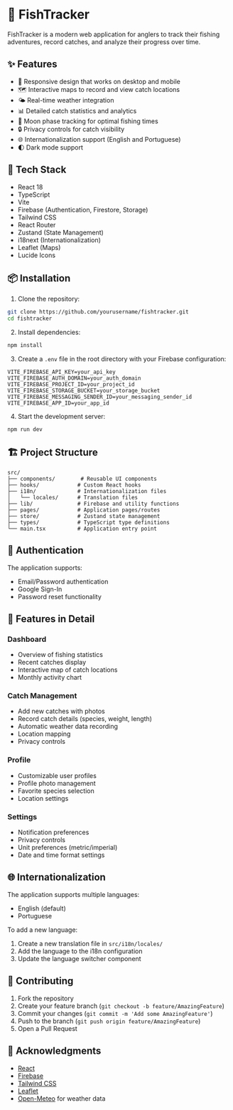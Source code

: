 # 🎣 FishTracker

FishTracker is a modern web application for anglers to track their fishing adventures, record catches, and analyze their progress over time.

## ✨ Features

- 📱 Responsive design that works on desktop and mobile
- 🗺️ Interactive maps to record and view catch locations
- 🌤️ Real-time weather integration
- 📊 Detailed catch statistics and analytics
- 🌙 Moon phase tracking for optimal fishing times
- 🔒 Privacy controls for catch visibility
- 🌐 Internationalization support (English and Portuguese)
- 🌓 Dark mode support

## 🚀 Tech Stack

- React 18
- TypeScript
- Vite
- Firebase (Authentication, Firestore, Storage)
- Tailwind CSS
- React Router
- Zustand (State Management)
- i18next (Internationalization)
- Leaflet (Maps)
- Lucide Icons

## 📦 Installation

1. Clone the repository:

```bash
git clone https://github.com/yourusername/fishtracker.git
cd fishtracker
```

2. Install dependencies:

```bash
npm install
```

3. Create a `.env` file in the root directory with your Firebase configuration:

```env
VITE_FIREBASE_API_KEY=your_api_key
VITE_FIREBASE_AUTH_DOMAIN=your_auth_domain
VITE_FIREBASE_PROJECT_ID=your_project_id
VITE_FIREBASE_STORAGE_BUCKET=your_storage_bucket
VITE_FIREBASE_MESSAGING_SENDER_ID=your_messaging_sender_id
VITE_FIREBASE_APP_ID=your_app_id
```

4. Start the development server:

```bash
npm run dev
```

## 🏗️ Project Structure

```
src/
├── components/        # Reusable UI components
├── hooks/            # Custom React hooks
├── i18n/             # Internationalization files
│   └── locales/      # Translation files
├── lib/              # Firebase and utility functions
├── pages/            # Application pages/routes
├── store/            # Zustand state management
├── types/            # TypeScript type definitions
└── main.tsx          # Application entry point
```

## 🔐 Authentication

The application supports:

- Email/Password authentication
- Google Sign-In
- Password reset functionality

## 📱 Features in Detail

### Dashboard

- Overview of fishing statistics
- Recent catches display
- Interactive map of catch locations
- Monthly activity chart

### Catch Management

- Add new catches with photos
- Record catch details (species, weight, length)
- Automatic weather data recording
- Location mapping
- Privacy controls

### Profile

- Customizable user profiles
- Profile photo management
- Favorite species selection
- Location settings

### Settings

- Notification preferences
- Privacy controls
- Unit preferences (metric/imperial)
- Date and time format settings

## 🌐 Internationalization

The application supports multiple languages:

- English (default)
- Portuguese

To add a new language:

1. Create a new translation file in `src/i18n/locales/`
2. Add the language to the i18n configuration
3. Update the language switcher component

## 🤝 Contributing

1. Fork the repository
2. Create your feature branch (`git checkout -b feature/AmazingFeature`)
3. Commit your changes (`git commit -m 'Add some AmazingFeature'`)
4. Push to the branch (`git push origin feature/AmazingFeature`)
5. Open a Pull Request

## 🙏 Acknowledgments

- [React](https://reactjs.org/)
- [Firebase](https://firebase.google.com/)
- [Tailwind CSS](https://tailwindcss.com/)
- [Leaflet](https://leafletjs.com/)
- [Open-Meteo](https://open-meteo.com/) for weather data
